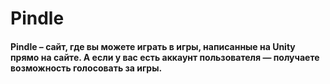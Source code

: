 # Pindle
#### Pindle – cайт, где вы можете играть в игры, написанные на Unity прямо на сайте. А если у вас есть аккаунт пользователя — получаете возможность голосовать за игры.